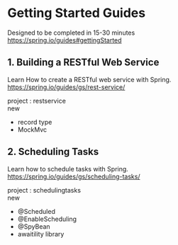 # Getting Started Guides  
Designed to be completed in 15-30 minutes  
https://spring.io/guides#gettingStarted  


## 1. Building a RESTful Web Service  
  
Learn How to create a RESTful web service with Spring.  
https://spring.io/guides/gs/rest-service/  
  
project : restservice  
new
- record type
- MockMvc


## 2. Scheduling Tasks
  
Learn how to schedule tasks with Spring.  
https://spring.io/guides/gs/scheduling-tasks/  

project : schedulingtasks  
new
- @Scheduled
- @EnableScheduling
- @SpyBean
- awaitility library
